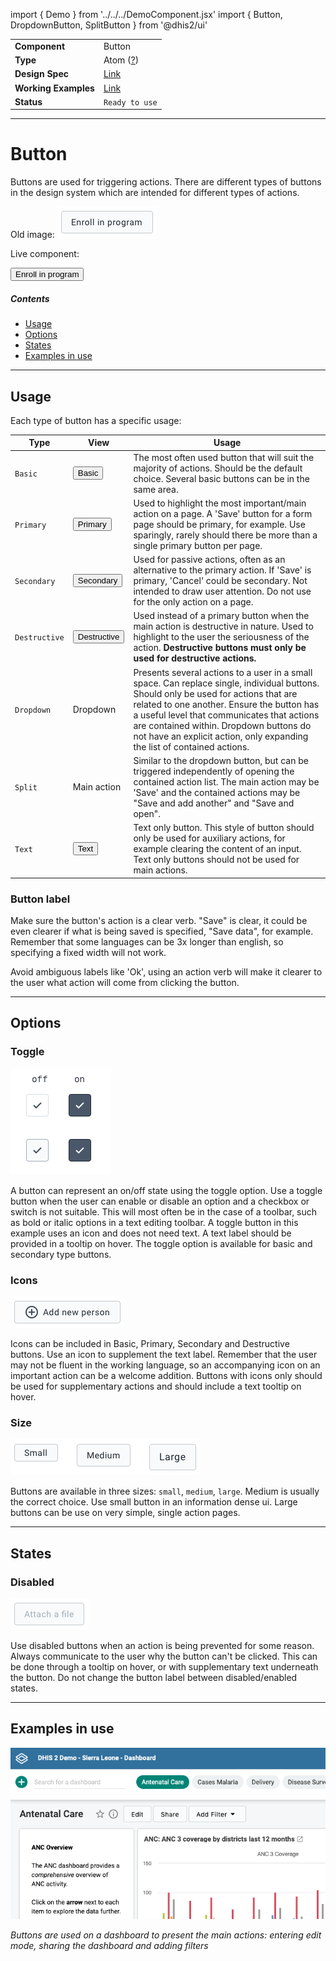 import { Demo } from '../../../DemoComponent.jsx'
import { Button, DropdownButton, SplitButton } from '@dhis2/ui'

|                      |                                                                             |
| -------------------- | --------------------------------------------------------------------------- |
| **Component**        | Button                                                                      |
| **Type**             | Atom ([?](http://atomicdesign.bradfrost.com/chapter-2/))                    |
| **Design Spec**      | [Link](https://sketch.cloud/s/DwkDk/a/ll8Arx)                               |
| **Working Examples** | [Link](https://ui.dhis2.nu/demo/?path=/story/actions-buttons-button--basic) |
| **Status**           | `Ready to use`                                                              |

---

# Button

Buttons are used for triggering actions. There are different types of buttons in the design system which are intended for different types of actions.

Old image:
![](../images/button.png)

Live component:

<Demo>
    <Button>Enroll in program</Button>
</Demo>

##### Contents

-   [Usage](#usage)
-   [Options](#options)
-   [States](#states)
-   [Examples in use](#examples-in-use)

---

## Usage

Each type of button has a specific usage:

| Type          | View                               | Usage                                                                                                                                                                                                                                                                                                                                                  |
| ------------- | ---------------------------------- | ------------------------------------------------------------------------------------------------------------------------------------------------------------------------------------------------------------------------------------------------------------------------------------------------------------------------------------------------------ |
| `Basic`       | <Button>Basic</Button>       | The most often used button that will suit the majority of actions. Should be the default choice. Several basic buttons can be in the same area.                                                                                                                                                                                                        |
| `Primary`     | <Button primary>Primary</Button>     | Used to highlight the most important/main action on a page. A 'Save' button for a form page should be primary, for example. Use sparingly, rarely should there be more than a single primary button per page.                                                                                                                                          |
| `Secondary`   | <Button secondary>Secondary</Button>   | Used for passive actions, often as an alternative to the primary action. If 'Save' is primary, 'Cancel' could be secondary. Not intended to draw user attention. Do not use for the only action on a page.                                                                                                                                             |
| `Destructive` | <Button destructive>Destructive</Button> | Used instead of a primary button when the main action is destructive in nature. Used to highlight to the user the seriousness of the action. **Destructive buttons must only be used for destructive actions.**                                                                                                                                        |
| `Dropdown`    | <DropdownButton>Dropdown</DropdownButton>    | Presents several actions to a user in a small space. Can replace single, individual buttons. Should only be used for actions that are related to one another. Ensure the button has a useful level that communicates that actions are contained within. Dropdown buttons do not have an explicit action, only expanding the list of contained actions. |
| `Split`       | <SplitButton>Main action</SplitButton>       | Similar to the dropdown button, but can be triggered independently of opening the contained action list. The main action may be 'Save' and the contained actions may be "Save and add another" and "Save and open".                                                                                                                                    |
| `Text`        | <Button text>Text</Button>        | Text only button. This style of button should only be used for auxiliary actions, for example clearing the content of an input. Text only buttons should not be used for main actions.                                                                                                                                                                 |

### Button label

Make sure the button's action is a clear verb. "Save" is clear, it could be even clearer if what is being saved is specified, "Save data", for example. Remember that some languages can be 3x longer than english, so specifying a fixed width will not work.

Avoid ambiguous labels like 'Ok', using an action verb will make it clearer to the user what action will come from clicking the button.

---

## Options

### Toggle

![](../images/button-toggle.png)

A button can represent an on/off state using the toggle option. Use a toggle button when the user can enable or disable an option and a checkbox or switch is not suitable. This will most often be in the case of a toolbar, such as bold or italic options in a text editing toolbar. A toggle button in this example uses an icon and does not need text. A text label should be provided in a tooltip on hover. The toggle option is available for basic and secondary type buttons.

### Icons

![](../images/button-icon.png)

Icons can be included in Basic, Primary, Secondary and Destructive buttons. Use an icon to supplement the text label. Remember that the user may not be fluent in the working language, so an accompanying icon on an important action can be a welcome addition. Buttons with icons only should be used for supplementary actions and should include a text tooltip on hover.

### Size

![](../images/button-sizes.png)

Buttons are available in three sizes: `small`, `medium`, `large`. Medium is usually the correct choice. Use small button in an information dense ui. Large buttons can be use on very simple, single action pages.

---

## States

### Disabled

![](../images/button-disabled.png)

Use disabled buttons when an action is being prevented for some reason. Always communicate to the user why the button can't be clicked. This can be done through a tooltip on hover, or with supplementary text underneath the button. Do not change the button label between disabled/enabled states.

---

## Examples in use

![](../images/button-example.png)

_Buttons are used on a dashboard to present the main actions: entering edit mode, sharing the dashboard and adding filters_
